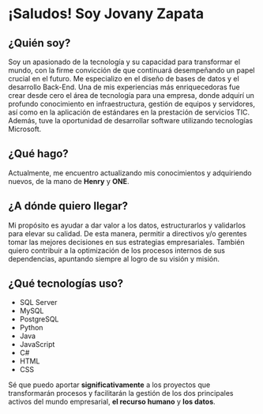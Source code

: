 # ¡Saludos! Soy Jovany Zapata

## ¿Quién soy?
Soy un apasionado de la tecnología y su capacidad para transformar el mundo, con la firme convicción de que continuará desempeñando un papel crucial en el futuro. Me especializo en el diseño de bases de datos y el desarrollo Back-End. Una de mis experiencias más enriquecedoras fue crear desde cero el área de tecnología para una empresa, donde adquirí un profundo conocimiento en infraestructura, gestión de equipos y servidores, así como en la aplicación de estándares en la prestación de servicios TIC. Además, tuve la oportunidad de desarrollar software utilizando tecnologías Microsoft.

## ¿Qué hago?
Actualmente, me encuentro actualizando mis conocimientos y adquiriendo nuevos, de la mano de **Henry** y **ONE**.

## ¿A dónde quiero llegar?
Mi propósito es ayudar a dar valor a los datos, estructurarlos y validarlos para elevar su calidad. De esta manera, permitir a directivos y/o gerentes tomar las mejores decisiones en sus estrategias empresariales. También quiero contribuir a la optimización de los procesos internos de sus dependencias, apuntando siempre al logro de su visión y misión.

## ¿Qué tecnologías uso?
- SQL Server
- MySQL
- PostgreSQL
- Python
- Java
- JavaScript
- C#
- HTML
- CSS

Sé que puedo aportar **significativamente** a los proyectos que transformarán procesos y facilitarán la gestión de los dos principales activos del mundo empresarial, **el recurso humano** y **los datos**.
